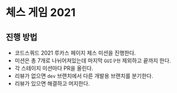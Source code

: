 # 체스 게임 2021

## 진행 방법

- 코드스쿼드 2021 루카스 페이지 체스 미션을 진행한다.
- 미션은 총 7개로 나뉘어져있는데 마지막 `GUI구현` 제외하고 끝까지 한다.
- 각 스테이지 미션마다 PR을 올린다.
- 리뷰가 없으면 `dev` 브랜치에서 다른 개발용 브랜치를 분기한다.
- 리뷰가 있으면 해결하고 머지한다.

